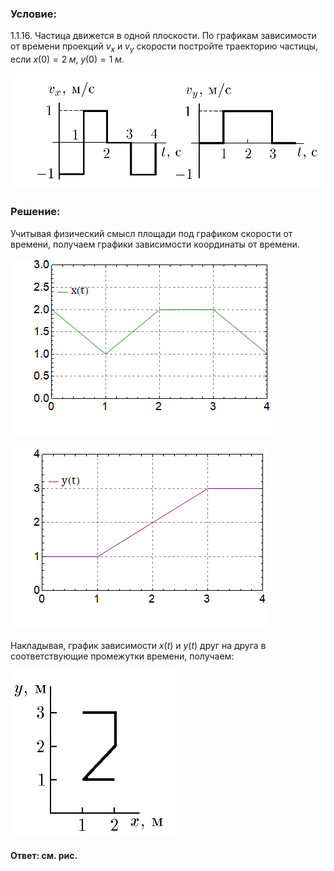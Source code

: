 ###  Условие: 

$1.1.16.$ Частица движется в одной плоскости. По графикам зависимости от времени проекций $v_x$ и $v_y$ скорости постройте траекторию частицы, если $x(0) = 2 \;м,\; y(0) = 1 \;м$. 

![ Для 1.1.16 |936x344, 67%](../../img/1.1.16/statement.png)

###  Решение: 

Учитывая физический смысл площади под графиком скорости от времени, получаем графики зависимости координаты от времени. 

  
![ График зависимости $x(t)$ |416x286, 65%](../../img/1.1.16/graph1.png)

![ График зависимости $y(t)$ |409x291, 65%](../../img/1.1.16/graph2.png)

Накладывая, график зависимости $x(t)$ и $y(t)$ друг на друга в соответствующие промежутки времени, получаем: 

![ Траектория движения |266x266, 30%](../../img/1.1.16/sol.png) 

####  Ответ: см. рис.

  

